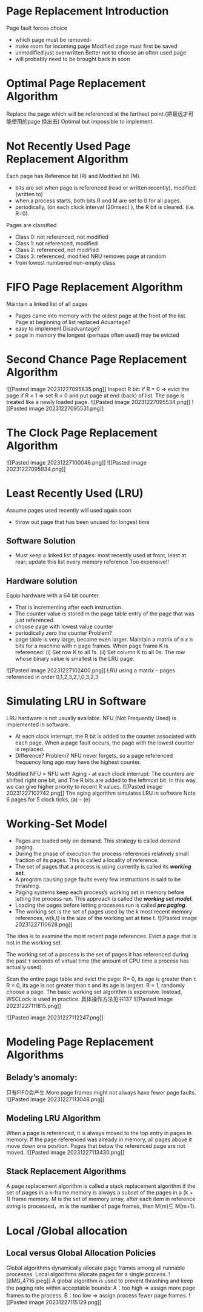 # Page Replacement Introduction
Page fault forces choice 
- which page must be removed- 
- make room for incoming page
Modified page must first be saved
- unmodified just overwritten
Better not to choose an often used page
- will probably need to be brought back in soon
# Optimal Page Replacement Algorithm
Replace the page which will be referenced at the farthest point.(把最远才可能使用的page 换出去)
Optimal but impossible to implement.
# Not Recently Used Page Replacement Algorithm

Each page has Reference bit (R) and Modified bit (M).
- bits are set when page is referenced (read or written recently), modified (written to)
- when a process starts, both bits R and M are set to 0 for all pages.
- periodically, (on each clock interval (20msec) ), the R bit is cleared. (i.e. R=0).

Pages are classified
- Class 0: not referenced, not modified
- Class 1: not referenced, modified
- Class 2: referenced, not modified
- Class 3: referenced, modified
NRU removes page at random
- from lowest numbered non-empty class

# FIFO Page Replacement Algorithm
Maintain a linked list of all pages 
- Pages came into memory with the oldest page at the front of the list.
Page at beginning of list replaced
Advantage?
- easy to implement
Disadvantage?
- page in memory the longest (perhaps often used) may be evicted







# Second Chance Page Replacement Algorithm
![[Pasted image 20231227095835.png]]
Inspect R bit:
    if R = 0 => evict the page
    if R = 1 => set R = 0 and put page at end (back) of list. The page is treated like a newly loaded page.
![[Pasted image 20231227095534.png]]
![[Pasted image 20231227095531.png]]
# The Clock Page Replacement Algorithm
![[Pasted image 20231227100046.png]]
![[Pasted image 20231227095934.png]]

# Least Recently Used (LRU)
Assume pages used recently will used again soon
- throw out page that has been unused for longest time
## Software Solution
- Must keep a linked list of pages: most recently used at front, least at rear; update this list every memory reference  Too expensive!!
## Hardware solution
Equip hardware with a 64 bit counter. 
- That is incrementing after each instruction. 
- The counter value is stored in the page table entry of  the page that was just referenced.
- choose page with lowest value counter
- periodically zero the counter
Problem? 
- page table is very large, become even larger.
Maintain a matrix of n *x* n bits for a machine with n page frames. 
 When page frame K is referenced:
     (i)  Set row K to all 1s.
     (ii) Set column K to all 0s.
 The row whose binary value is smallest is the LRU page.

![[Pasted image 20231227102400.png]]
LRU using a matrix – pages referenced in order 0,1,2,3,2,1,0,3,2,3


# Simulating LRU in Software
LRU hardware is not usually available. NFU (Not Frequently Used) is implemented in software.
- At each clock interrupt, the R bit is added to the counter associated with each page. When a page fault occurs, the page with the lowest counter is replaced.
- Difference? Problem?
 NFU never forgets, so a page referenced frequency long ago may have the highest counter.
 
Modified NFU = NFU with Aging - at each clock interrupt:
	The counters are shifted right one bit, and
	The R bits are added to the leftmost bit.
	In this way, we can give higher priority to recent R values.
![[Pasted image 20231227102742.png]]
The aging algorithm simulates LRU in software
Note 6 pages for 5 clock ticks, (a) – (e)

# Working-Set Model
- Pages are loaded only on demand. This strategy is called demand paging.
- During the phase of execution the process references relatively small fraction of its pages. This is called a locality of reference.
- The set of pages that a process is using currently is called its ***working set.***
- A program causing page faults every few instructions is said to be thrashing.
- Paging systems keep each process’s working set in memory before letting the process run. This approach is called the ***working set model.***
- Loading the pages before letting processes run is called ***pre paging***.
- The working set is the set of pages used by the k most recent memory references, w(k,t) is the size of the working set at time  t.
![[Pasted image 20231227110628.png]]

The idea is to examine the most recent page references. Evict a page that is not in the working set.

The working set of a process is the set of pages it has referenced during the past τ seconds of virtual time (the amount of CPU time a process has actually used).

Scan the entire page table and evict the page:
	R= 0, its age is greater than τ.
	R = 0, its age is not greater than τ and its age is largest.
	R = 1, randomly choose a page.
The basic working set algorithm is expensive. Instead, WSCLock is used in practice.
具体操作方法见书137
![[Pasted image 20231227111815.png]]

![[Pasted image 20231227112247.png]]

# Modeling Page Replacement Algorithms

## Belady’s anomaly:
只有FIFO会产生
More page frames might not always have fewer page faults.
![[Pasted image 20231227113048.png]]

## Modeling LRU Algorithm
When a page is referenced, it is always moved to the top entry in pages in memory.
If the page referenced was already in memory, all pages above it move down one position. Pages that below the referenced page are not moved.
![[Pasted image 20231227113430.png]]

## Stack Replacement Algorithms
A page replacement algorithm is called a stack replacement algorithm if the set of pages in a k-frame memory is always a subset of the pages in a (k + 1) frame memory.
M is the set of memory array, after each item in reference string is processed，m is the number of page frames, then  M(m)⊆ M(m+1).



# Local /Global allocation

## Local versus Global Allocation Policies
Global algorithms dynamically allocate page frames among all runnable processes. Local algorithms allocate pages for a single process.
![[IMG_4716.jpeg]]
A global algorithm is used to prevent thrashing and keep the paging rate within acceptable bounds: 
A：too  high => assign more page frames to the process. 
B：too  low => assign process fewer page frames.
![[Pasted image 20231227115129.png]]
